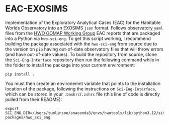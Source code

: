 # EAC-EXOSIMS

Implementation of the Exploratory Analytical Cases (EAC) for the Habitable Worlds Observatory into an EXOSIMS `json` format.
Follows observatory `yaml` files from the [HWO GOMAP Working Group](https://github.com/HWO-GOMAP-Working-Groups/Sci-Eng-Interface/tree/main) EAC reports that are packaged into a Python via `hwo-sci-eng`.
To get this script working, I recommend building the package associated with the `hwo-sci-eng` from source due to the version on `pip` having out-of-date observatory files that will throw errors (and have out-of-date values).
To build the repository from source, clone the `Sci-Eng-Interface` repository then run the following command while in the folder to install the package into your current environment:
```
pip install .
```
You must then create an environemnt variable that points to the installation location of the package, following the instructions on `Sci-Eng-Interface`, which can be stored in your `.bashrc`/`.zshrc` file (this line of code is directly pulled from their README):
```
export SCI_ENG_DIR=/Users/tumlinson/anaconda3/envs/hwotools/lib/python3.12/site-packages/hwo_sci_eng
```